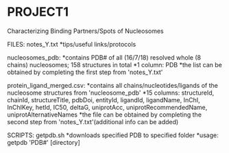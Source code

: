 # PROJECT1
Characterizing Binding Partners/Spots of Nucleosomes


FILES:
  notes_Y.txt
    *tips/useful links/protocols

  nucleosomes_pdb:
    *contains PDB# of all (16/7/18) resolved whole (8 chains) nucleosomes; 158 structures in total
    *1 column: PDB
    *the list can be obtained by completing the first step from 'notes_Y.txt'
    
  protein_ligand_merged.csv:
    *contains all chains/nucleotides/ligands of the nucleosome structures from 'nucleosome_pdb'
    *15 columns: structureId, chainId, structureTitle, pdbDoi, entityId, ligandId, ligandName, InChI, InChIKey, hetId, IC50, deltaG, uniprotAcc, uniprotRecommendedName, uniprotAlternativeNames
    *the file can be obtained by completing the second step from 'notes_Y.txt'(additional info can be added)
    

SCRIPTS:
  getpdb.sh 
    *downloads specified PDB to specified folder 
    *usage: getpdb 'PDB#' [directory]

